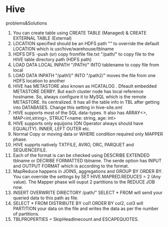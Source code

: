 # Hive
problems&amp;Solutions


1) You can create table using CREATE TABLE (Managed) & CREATE EXTERNAL TABLE (External) 
2) LOCATION specified should be an HDFS path "" to override the default LOCATION which is usr/hive/warehouse/tblname
3) HDFS DFS -push (or) copy fromfile file.txt "/path/" to copy file to the HIVE table directory path (HDFS path)
4) LOAD DATA LOCAL INPATH "/PATH/" INTO tablename to copy file from local
5) LOAD DATA INPATH "/path1/" INTO "/path2/" moves the file from one HDFS location to another
6) HIVE has METASTORE also known as HCATALOG . Dfeault embedded METASTORE DERBY. But each cluster node has local reference hostname. So, always configure it to MySQL which is the remote METASTORE. Its centralized. It has all the table info in TBL after getting into DATABASES. Change this setting in hive-site.xml
7) HIVE supports most of the SQL data-types. It also has ARRAY<>, MAP<int,string>, STRUCT<name: string, age: int>
8) HIVE supports only equijoins (ON Operator always should have EQUALITY). INNER, LEFT OUTER etc.
9) Normal Copy or moving data or WHERE condition required only MAPPER phase.
10) HIVE supprts natively TXTFILE, AVRO, ORC, PARQUET and SEQUENCEFILE.
11) Each of the format is can be checked using DESCRIBE EXTENDED tblname or DECRIBE FORMATTED tblname. The serde option has INPUT and OUTPUT FORMAT  which is according to the format.
12) MapReduce happens in JOINS, aggregations and GROUP BY ORDER BY. You can override the settings by SET HIVE.MAPRED.REDUCES = 2 (Any value). The Mapper phase will ouput 2 partitions to the REDUCE JOB now.
13) INSERT OVERWRITE DIRECTORY /path/"
    SELECT * FROM will send your queried data to this path as file.
14) SELECT * FROM DISTRIBUTE BY col1 ORDER BY col2, col3 will PARTITION your data on the file and writes the data as per the number of partitions.
15) TBLPROPERTIES = SkipHeadlinecount and ESCAPEQUOTES.
